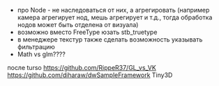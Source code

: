 ﻿- про Node - не наследоваться от них, а агрегировать (например камера агрегирует нод, мешь агрегирует и т.д., тогда обработка нодов может быть отделена от визуала)
- возможно вместо FreeType юзать stb_truetype
- в менеджере текстур также сделать возможность указывать фильтрацию
- Math vs glm????


после turso
	https://github.com/RippeR37/GL_vs_VK
	https://github.com/diharaw/dwSampleFramework
	Tiny3D